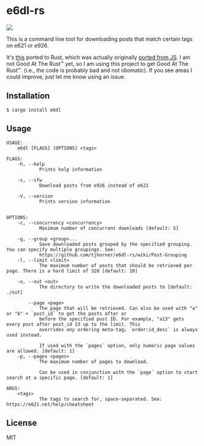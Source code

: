 # e6dl-rs

![](https://user-images.githubusercontent.com/2646487/100818051-35aa6000-33fe-11eb-9cd6-b79e18d3fc58.gif)

This is a command line tool for downloading posts that match certain tags on e621 or e926.

It's [this](https://github.com/tjhorner/e6dl) ported to Rust, which was actually originally [ported from JS](https://github.com/tjhorner/e621-id-downloader). I am not Good At The Rust™️ yet, so I am using this project to get Good At The Rust™️. (i.e., the code is probably bad and not idiomatic). If you see areas I could improve, just let me know using an issue.

## Installation

```shell
$ cargo install e6dl
```

## Usage

```
USAGE:
    e6dl [FLAGS] [OPTIONS] <tags>

FLAGS:
    -h, --help
            Prints help information

    -s, --sfw
            Download posts from e926 instead of e621

    -V, --version
            Prints version information


OPTIONS:
    -c, --concurrency <concurrency>
            Maximum number of concurrent downloads [default: 5]

    -g, --group <group>...
            Save downloaded posts grouped by the specified grouping. You can specify multiple groupings. See:
            https://github.com/tjhorner/e6dl-rs/wiki/Post-Grouping
    -l, --limit <limit>
            The maximum number of posts that should be retrieved per page. There is a hard limit of 320 [default: 10]

    -o, --out <out>
            The directory to write the downloaded posts to [default: ./out]

        --page <page>
            The page that will be retrieved. Can also be used with "a" or "b" + `post_id` to get the posts after or
            before the specified post ID. For example, "a13" gets every post after post_id 13 up to the limit. This
            overrides any ordering meta-tag; `order:id_desc` is always used instead.

            If used with the `pages` option, only numeric page values are allowed. [default: 1]
    -p, --pages <pages>
            The maximum number of pages to download.

            Can be used in conjunction with the `page` option to start search at a specific page. [default: 1]

ARGS:
    <tags>
            The tags to search for, space-separated. See: https://e621.net/help/cheatsheet
```

## License

MIT
